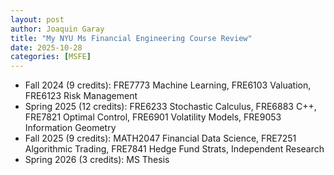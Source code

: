 ```yaml
---
layout: post
author: Joaquin Garay
title: "My NYU Ms Financial Engineering Course Review"
date: 2025-10-28
categories: [MSFE]
---
```



- Fall 2024 (9 credits): FRE7773 Machine Learning, FRE6103 Valuation, FRE6123 Risk Management
- Spring 2025 (12 credits): FRE6233 Stochastic Calculus, FRE6883 C++, FRE7821 Optimal Control, FRE6901 Volatility Models, FRE9053 Information Geometry
- Fall 2025 (9 credits): MATH2047 Financial Data Science, FRE7251 Algorithmic Trading, FRE7841 Hedge Fund Strats, Independent Research
- Spring 2026 (3 credits): MS Thesis